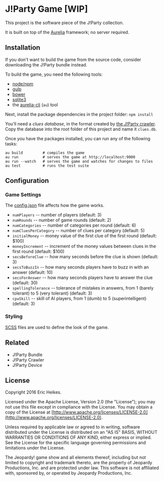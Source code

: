 # J!Party Game [WIP]

This project is the software piece of the J!Party collection.

It is built on top of the [Aurelia](http://aurelia.io/) framework; no server required.

## Installation

If you don't want to build the game from the source code, consider downloading the J!Party bundle instead.

To build the game, you need the following tools:

* [node/npm](http://nodejs.org/)
* [gulp](http://gulpjs.com/)
* [bower](http://bower.io/)
* [sqlite3](https://www.sqlite.org/)
* the [aurelia-cli](https://github.com/aurelia/cli) (`au`) tool

Next, install the package dependencies in the project folder: `npm install`

You'll need a *clues database*, in the format created by [the J!Party crawler](https://github.com/j-party/crawler). Copy the database into the root folder of this project and name it `clues.db`.

Once you have the packages installed, you can run any of the following tasks:

```shell
au build         # compiles the game
au run           # serves the game at http://localhost:9000
au run --watch   # serves the game and watches for changes to files
au test          # runs the test suite
```

## Configuration

### Game Settings

The [config.json](src/config.json) file affects how the game works.

* `numPlayers` -- number of players (default: 3)
* `numRounds` -- number of game rounds (default: 2)
* `numCategories` -- number of categories per round (default: 6)
* `numCluesPerCategory` -- number of clues per category (default: 5)
* `initialMoney` -- money value of the first clue of the first round (default: $100)
* `moneyIncrement` -- increment of the money values between clues in the first round (default: $100)
* `secsBeforeClue` -- how many seconds before the clue is shown (default: 3)
* `secsToBuzzIn` -- how many seconds players have to buzz in with an answer (default: 10)
* `secsForAnswer` -- how many seconds players have to answer the clue (default: 30)
* `spellingTolerance` -- tolerance of mistakes in answers, from 1 (barely tolerant) to 5 (very tolerant) (default: 3)
* `cpuSkill` -- skill of AI players, from 1 (dumb) to 5 (superintelligent) (default: 3)

### Styling

[SCSS](http://sass-lang.com/) files are used to define the look of the game.

## Related

* J!Party Bundle
* J!Party Crawler
* J!Party Device

## License

Copyright 2016 Eric Heikes.

Licensed under the Apache License, Version 2.0 (the "License"); you may not use this file except in compliance with the License. You may obtain a copy of the License at [http://www.apache.org/licenses/LICENSE-2.0](http://www.apache.org/licenses/LICENSE-2.0).

Unless required by applicable law or agreed to in writing, software distributed under the License is distributed on an "AS IS" BASIS, WITHOUT WARRANTIES OR CONDITIONS OF ANY KIND, either express or implied. See the License for the specific language governing permissions and limitations under the License.

The Jeopardy! game show and all elements thereof, including but not limited to copyright and trademark thereto, are the property of Jeopardy Productions, Inc. and are protected under law. This software is not affiliated with, sponsored by, or operated by Jeopardy Productions, Inc.
